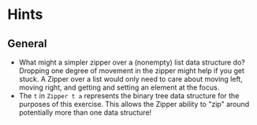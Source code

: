 # Hints

## General

* What might a simpler zipper over a (nonempty) list data structure do? Dropping one degree of movement in the zipper might help if you get stuck. A Zipper over a list would only need to care about moving left, moving right, and getting and setting an element at the focus.
* The `t` in `Zipper t a` represents the binary tree data structure for the purposes of this exercise. This allows the Zipper ability to "zip" around potentially more than one data structure!
